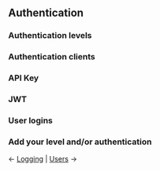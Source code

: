 ## Authentication
### Authentication levels
### Authentication clients
### API Key
### JWT
### User logins
### Add your level and/or authentication

&larr; [Logging](https://github.com/HenrivantSant/henri/blob/master/Docs/Logging.md#logging) | [Users](https://github.com/HenrivantSant/henri/blob/master/Docs/Users.md#users) &rarr;